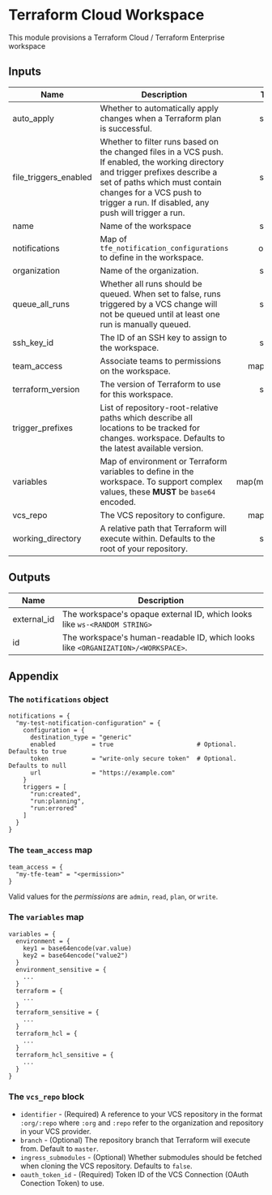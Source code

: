 # Terraform Cloud Workspace

This module provisions a Terraform Cloud / Terraform Enterprise workspace

<!-- BEGINNING OF PRE-COMMIT-TERRAFORM DOCS HOOK -->
## Inputs

| Name | Description | Type | Default | Required |
|------|-------------|:----:|:-----:|:-----:|
| auto\_apply | Whether to automatically apply changes when a Terraform plan is successful. | string | `"false"` | no |
| file\_triggers\_enabled | Whether to filter runs based on the changed files in a VCS push. If enabled, the working directory and trigger prefixes describe a set of paths which must contain changes for a VCS push to trigger a run. If disabled, any push will trigger a run. | string | `"true"` | no |
| name | Name of the workspace | string | n/a | yes |
| notifications | Map of `tfe_notification_configurations` to define in the workspace. | object | `{}` | no |
| organization | Name of the organization. | string | n/a | yes |
| queue\_all\_runs | Whether all runs should be queued. When set to false, runs triggered by a VCS change will not be queued until at least one run is manually queued. | string | `"true"` | no |
| ssh\_key\_id | The ID of an SSH key to assign to the workspace. | string | `"null"` | no |
| team\_access | Associate teams to permissions on the workspace. | map(string) | `{}` | no |
| terraform\_version | The version of Terraform to use for this workspace. | string | `"null"` | no |
| trigger\_prefixes | List of repository-root-relative paths which describe all locations to be tracked for changes. workspace. Defaults to the latest available version. | list | `"null"` | no |
| variables | Map of environment or Terraform variables to define in the workspace. To support complex values, these __MUST__ be `base64` encoded. | map(map(string)) | `{}` | no |
| vcs\_repo | The VCS repository to configure. | map(string) | `{}` | no |
| working\_directory | A relative path that Terraform will execute within. Defaults to the root of your repository. | string | `"null"` | no |

## Outputs

| Name | Description |
|------|-------------|
| external\_id | The workspace's opaque external ID, which looks like `ws-<RANDOM STRING>` |
| id | The workspace's human-readable ID, which looks like `<ORGANIZATION>/<WORKSPACE>`. |

<!-- END OF PRE-COMMIT-TERRAFORM DOCS HOOK -->

## Appendix

### The `notifications` object

```hcl
notifications = {
  "my-test-notification-configuration" = {
    configuration = {
      destination_type = "generic"
      enabled          = true                       # Optional. Defaults to true
      token            = "write-only secure token"  # Optional. Defaults to null
      url              = "https://example.com"
    }
    triggers = [
      "run:created",
      "run:planning",
      "run:errored"
    ]
  }
}
```

### The `team_access` map

```hcl
team_access = {
  "my-tfe-team" = "<permission>"
}
```

Valid values for the _permissions_ are `admin`, `read`, `plan`, or `write`.

### The `variables` map

```hcl
variables = {
  environment = {
    key1 = base64encode(var.value)
    key2 = base64encode("value2")
  }
  environment_sensitive = {
    ...
  }
  terraform = {
    ...
  }
  terraform_sensitive = {
    ...
  }
  terraform_hcl = {
    ...
  }
  terraform_hcl_sensitive = {
    ...
  }
}
```

### The `vcs_repo` block

* `identifier` - (Required) A reference to your VCS repository in the format `:org/:repo` where `:org` and `:repo` refer to the organization and repository in your VCS provider.
* `branch` - (Optional) The repository branch that Terraform will execute from. Default to `master`.
* `ingress_submodules` - (Optional) Whether submodules should be fetched when cloning the VCS repository. Defaults to `false`.
* `oauth_token_id` - (Required) Token ID of the VCS Connection (OAuth Conection Token) to use.
